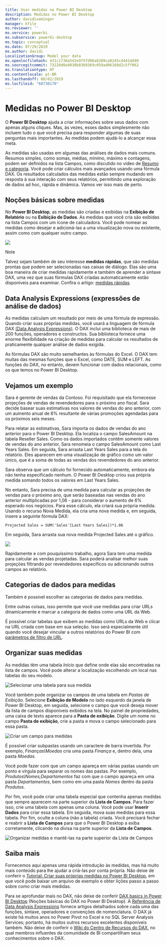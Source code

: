 ```yaml
---
title: Usar medidas no Power BI Desktop
description: Medidas no Power BI Desktop
author: davidiseminger
manager: kfile
ms.reviewer: ''
ms.service: powerbi
ms.subservice: powerbi-desktop
ms.topic: conceptual
ms.date: 07/29/2019
ms.author: davidi
LocalizationGroup: Model your data
ms.openlocfilehash: 431c1738a5d2e975fd96a8209ca8245cd4414d40
ms.sourcegitcommit: 73228d0a9038b8369369c059ad06168d2c5ff062
ms.translationtype: HT
ms.contentlocale: pt-BR
ms.lasthandoff: 08/02/2019
ms.locfileid: "68730170"
---
```

# <a name="measures-in-power-bi-desktop"></a>Medidas no Power BI Desktop

O **Power BI Desktop** ajuda a criar informações sobre seus dados com apenas alguns cliques. Mas, às vezes, esses dados simplesmente não incluem tudo o que você precisa para responder algumas de suas perguntas mais importantes. As medidas podem ajudá-lo a alcançar essa meta.

As medidas são usadas em algumas das análises de dados mais comuns. Resumos simples, como somas, médias, mínimo, máximo e contagens, podem ser definidos na lista Campos, como discutido no vídeo de [Resumo e categoria](https://docs.microsoft.com/power-bi/guided-learning/visualizations?tutorial-step=16). Você pode criar cálculos mais avançados usando uma fórmula DAX. Os resultados calculados das medidas estão sempre mudando em resposta à sua interação com seus relatórios, permitindo uma exploração de dados ad hoc, rápida e dinâmica. Vamos ver isso mais de perto.

## <a name="understanding-measures"></a>Noções básicas sobre medidas

No **Power BI Desktop**, as medidas são criadas e exibidas na **Exibição de Relatório** ou na **Exibição de Dados**. As medidas que você cria são exibidas na lista Campos com um ícone de calculadora. Você pode nomear as medidas como desejar e adicioná-las a uma visualização nova ou existente, assim como com qualquer outro campo.

![](media/desktop-measures/measuresinpbid_measinfieldlist.png)

> [!NOTE]
> Talvez sejam também de seu interesse **medidas rápidas**, que são medidas prontas que podem ser selecionadas nas caixas de diálogo. Elas são uma boa maneira de criar medidas rapidamente e também de aprender a sintaxe DAX, uma vez que suas fórmulas DAX criadas automaticamente estão disponíveis para examinar. Confira o artigo: [medidas rápidas](desktop-quick-measures.md).
> 
> 

## <a name="data-analysis-expressions"></a>Data Analysis Expressions (expressões de análise de dados)

As medidas calculam um resultado por meio de uma fórmula de expressão. Quando criar suas próprias medidas, você usará a linguagem de fórmula DAX [(Data Analysis Expressions)](https://msdn.microsoft.com/library/gg413422.aspx). O DAX inclui uma biblioteca de mais de 200 funções, operadores e constructos. Sua biblioteca fornece uma enorme flexibilidade na criação de medidas para calcular os resultados de praticamente qualquer análise de dados exigida.

As fórmulas DAX são muito semelhantes às fórmulas do Excel. O DAX tem muitas das mesmas funções que o Excel, como DATE, SUM e LEFT. As funções do DAX, no entanto, devem funcionar com dados relacionais, como os que temos no Power BI Desktop.

## <a name="lets-look-at-an-example"></a>Vejamos um exemplo
Sara é gerente de vendas da Contoso. Foi requisitado que ela fornecesse projeções de vendas de revendedores para o próximo ano fiscal. Sara decide basear suas estimativas nos valores de vendas do ano anterior, com um aumento anual de 6% resultante de várias promoções agendadas para os próximos seis meses.

Para relatar as estimativas, Sara importa os dados de vendas do ano anterior para o Power BI Desktop. Ela localiza o campo SalesAmount na tabela Reseller Sales. Como os dados importados contêm somente valores de vendas do ano anterior, Sara renomeia o campo SalesAmount como Last Years Sales. Em seguida, Sara arrasta Last Years Sales para a tela do relatório. Eles aparecem em uma visualização de gráfico como um valor único, que é a soma de todas as vendas dos revendedores do ano anterior.

Sara observa que um cálculo foi fornecido automaticamente, embora ela não tenha especificado nenhum. O Power BI Desktop criou sua própria medida somando todos os valores em Last Years Sales.

No entanto, Sara precisa de uma medida para calcular as projeções de vendas para o próximo ano, que serão baseadas nas vendas do ano anterior multiplicadas por 1,06 - para considerar o aumento de 6% esperado nos negócios. Para esse cálculo, ela criará sua própria medida. Usando o recurso Nova Medida, ela cria uma nova medida e, em seguida, insere a seguinte fórmula DAX:

    Projected Sales = SUM('Sales'[Last Years Sales])*1.06

Em seguida, Sara arrasta sua nova medida Projected Sales até o gráfico.

![](media/desktop-measures/measuresinpbid_lastyearsales.png)

Rapidamente e com pouquíssimo trabalho, agora Sara tem uma medida para calcular as vendas projetadas. Sara poderá analisar melhor suas projeções filtrando por revendedores específicos ou adicionando outros campos ao relatório.

## <a name="data-categories-for-measures"></a>Categorias de dados para medidas

Também é possível escolher as categorias de dados para medidas. 

Entre outras coisas, isso permite que você use medidas para criar URLs dinamicamente e marcar a categoria de dados como uma URL da Web. 

É possível criar tabelas que exibem as medidas como URLs da Web e clicar na URL criada com base em sua seleção. Isso será especialmente útil quando você desejar vincular a outros relatórios do Power BI com [parâmetros de filtro de URL](service-url-filters.md).


## <a name="organizing-your-measures"></a>Organizar suas medidas

As medidas têm uma tabela *Início* que define onde elas são encontradas na lista de campos. Você pode alterar a localização escolhendo um local nas tabelas do seu modelo.

![Selecionar uma tabela para sua medida](media/desktop-measures/measures-03.png)

Você também pode organizar os campos de uma tabela em *Pastas de Exibição*. Selecione **Exibição de Modelo** no lado esquerdo da janela de Power BI Desktop, em seguida, selecione o campo que você deseja mover da lista de campos disponíveis exibidos na tela. No painel de propriedades, uma caixa de texto aparece para a **Pasta de exibição**. Digite um nome no campo **Pasta de exibição**, crie a pasta e mova o campo selecionado para essa pasta.

![Criar um campo para medidas](media/desktop-measures/measures-04.gif)

É possível criar subpastas usando um caractere de barra invertida. Por exemplo, *Finanças\Moedas* cria uma pasta *Finança* e, dentro dela, uma pasta *Moedas*.

Você pode fazer com que um campo apareça em várias pastas usando um ponto e vírgula para separar os nomes das pastas. Por exemplo, *Produtos\Nomes;Departamentos* faz com que o campo apareça em uma pasta *Departamentos*, bem como em uma pasta *Nomes* dentro da pasta *Produtos*.

Por fim, você pode criar uma tabela especial que contenha apenas medidas que sempre aparecem na parte superior da **Lista de Campos**. Para fazer isso, crie uma tabela com apenas uma coluna. Você pode usar **Inserir Dados** para criar essa tabela. Em seguida, mova suas medidas para essa tabela. Por fim, oculte a coluna (não a tabela) criada. Você precisará fechar e reabrir a **Lista de Campos** para que o Power BI Desktop a exiba corretamente, clicando na divisa na parte superior da **Lista de Campos**.

![Organizar medidas e mantê-las na parte superior da Lista de Campos](media/desktop-measures/measures-05.png)

## <a name="learn-more"></a>Saiba mais
Fornecemos aqui apenas uma rápida introdução às medidas, mas há muito mais conteúdo para lhe ajudar a criá-las por conta própria. Não deixe de conferir o [Tutorial: Criar suas próprias medidas no Power BI Desktop](desktop-tutorial-create-measures.md), em que você pode baixar um arquivo de exemplo e obter lições passo a passo sobre como criar mais medidas.  

Para se aprofundar mais no DAX, não deixe de conferir [DAX basics in Power BI Desktop](desktop-quickstart-learn-dax-basics.md) (Noções básicas do DAX no Power BI Desktop). A [Referência de Data Analysis Expressions](https://msdn.microsoft.com/library/gg413422.aspx) fornece artigos detalhados sobre cada uma das funções, sintaxe, operadores e convenções de nomenclatura. O DAX já existe há muitos anos no Power Pivot no Excel e no SQL Server Analysis Services; portanto, há muitos outros recursos excelentes disponíveis também. Não deixe de conferir o [Wiki do Centro de Recursos do DAX](http://social.technet.microsoft.com/wiki/contents/articles/1088.dax-resource-center.aspx), no qual membros influentes da comunidade de BI compartilham seus conhecimentos sobre o DAX.



